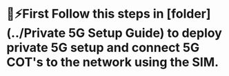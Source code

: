 # 🤠⚡First Follow this steps in [folder](../Private 5G Setup Guide) to deploy private 5G setup and connect 5G COT's to the network using the SIM.

